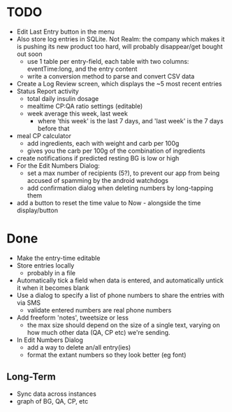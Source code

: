 TODO
====

* Edit Last Entry button in the menu
* Also store log entries in SQLite. Not Realm: the company which makes it is pushing its new product too hard,
will probably disappear/get bought out soon
	- use 1 table per entry-field, each table with two columns: eventTime:long, and the entry content
	- write a conversion method to parse and convert CSV data
* Create a Log Review screen, which displays the ~5 most recent entries
* Status Report activity
	- total daily insulin dosage
	- mealtime CP:QA ratio settings (editable)
	- week average this week, last week
		* where 'this week' is the last 7 days, and 'last week' is the 7 days before that
* meal CP calculator
	- add ingredients, each with weight and carb per 100g
	- gives you the carb per 100g of the combination of ingredients
* create notifications if predicted resting BG is low or high
* For the Edit Numbers Dialog:
	- set a max number of recipients (5?), to prevent our app from being accused of spamming by the android watchdogs
	- add confirmation dialog when deleting numbers by long-tapping them
* add a button to reset the time value to Now - alongside the time display/button


Done
===

* Make the entry-time editable
* Store entries locally
	- probably in a file
* Automatically tick a field when data is entered, and automatically untick it when it becomes blank
* Use a dialog to specify a list of phone numbers to share the entries with via SMS
	- validate entered numbers are real phone numbers
* Add freeform 'notes', tweetsize or less
	- the max size should depend on the size of a single text, varying on how much other data (QA, CP etc) we're sending.
* In Edit Numbers Dialog
	- add a way to delete an/all entry(ies)
	- format the extant numbers so they look better (eg font)

Long-Term
---------

* Sync data across instances
* graph of BG, QA, CP, etc